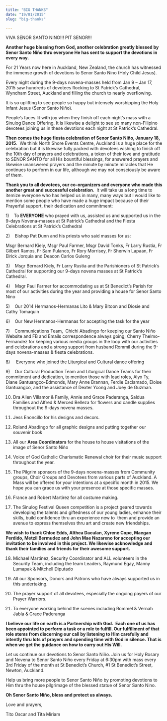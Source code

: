 ```yaml
---
title: "BIG THANKS"
date: "19/01/2015"
slug: "big-thanks"

---
```


VIVA SENOR SANTO NINO!!! PIT SENOR!!!

**Another huge blessing from God, another celebration greatly blessed by Senor Santo Niño thru everyone He has sent to support the devotions in every way.**

For 21 Years now here in Auckland, New Zealand, the church has witnessed the immense growth of devotions to Senor Santo Nino (Holy Child Jesus).

Every night during the 9-days novena-masses held from Jan 9 – Jan 17, 2015 saw hundreds of devotees flocking to St Patrick’s Cathedral, Wyndham Street, Auckland and filling the church to nearly overflowing.

It is so uplifting to see people so happy but intensely worshipping the Holy Infant Jesus (Senor Santo Niño).

People’s faces lit with joy when they finish off each night’s mass with a Sinulog Dance Offering. It is likewise a delight to see so many non-Filipino devotees joining us in these devotions each night at St Patrick’s Cathedral.

**Then comes the huge fiesta celebration of Senor Santo Niño, January 18, 2015**.  We think North Shore Events Centre, Auckland is a huge place for the celebration but it is likewise fully packed with devotees wishing to finish off the 10th day of prayers and celebrations, a token of their love and gratitude to SENOR SANTO for all His bountiful blessings, for answered prayers and likewise unanswered prayers and the minute by minute miracles that He continues to perform in our life, although we may not consciously be aware of them.

**Thank you to all devotees, our co-organizers and everyone who made this another great and successful celebration**.  It will take us a long time to itemize everyone who has helped us in many, many ways but I would like to mention some people who have made a huge impact because of their Prayerful support, their dedication and commitment:

1)    To **EVERYONE** who prayed with us, assisted us and supported us in the 9-days Novena-masses at St Patrick’s Cathedral and the Fiesta Celebrations at St Patrick’s Cathedral

2)    Bishop Pat Dunn and his priests who said masses for us:

Msgr Bernard Kiely, Msgr Paul Farmer, Msgr David Tonks, Fr Larry Rustia, Fr Gilbert Ramos, Fr Sam Pulanco, Fr Rory Morrisey, Fr Sherwin Lapaan, Fr Elrick Jorquia and Deacon Carlos Guleng

3)    Msgr Bernard Kiely, Fr Larry Rustia and the Parishioners of St Patrick’s Cathedral for supporting our 9-days novena masses at St Patrick’s Cathedral.

4)    Msgr Paul Farmer for accommodating us at St Benedict’s Parish for most of our activities during the year and providing a house for Senor Santo Nino

5)    Our 2014 Hermanos-Hermanas Lito & Mary Bitoon and Diosie and Cathy Tomaquin

6)    Our New Hermanos-Hermanas for accepting the task for the year

7)    Communications Team,  Chichi Abadingo for keeping our Santo Niño Website and FB and Emails correspondence always going; Cherry Thelmo-Fernandez for keeping various media groups in the loop with our activities and celebrations and a strong support from husband Rommil during the 9-days novena-masses & fiesta celebrations.

8)     Everyone who joined the Liturgical and Cultural dance offering

9)    Our Cultural Production Team and Liturgical Dance Teams for their commitment and dedication, to mention those with lead roles, Alyx Ty, Diane Gantuangco-Edmonds, Mary Anne Brannan, Ferdie Esclamado, Eloise Gantuangco, and the assistance of Dexter Ycong and Joey de Guzman.

10) Dra Allen Villamor & Family, Annie and Grace Paderanga, Saldua Families and Alfred & Merced Belleza for flowers and candle supplies throughout the 9-days novena masses.

11) Jess Enoncillo for his designs and decors.

12) Roland Abadingo for all graphic designs and putting together our souvenir book

13) All our **Area Coordinators** for the house to house visitations of the image of Senor Santo Niño

14) Voice of God Catholic Charismatic Renewal choir for their music support throughout the year.

15) The Pilgrim sponsors of the 9-days novena-masses from Community groups, Choir Groups and Devotees from various parts of Auckland. A Mass will be offered for your intentions at a specific month in 2015. We hope you can grace us with your presence at those specific masses.

16) France and Robert Martirez for all costume making.

17) The Sinulog Festival Queen competition is a project geared towards developing the talents and giftedness of our young ladies, enhance their skills, build confidence thru an experience new to  them and provide an avenue to express themselves thru art and create new friendships.

**We wish to thank Chloe Edds, Althea Daculan, Xyrene Cope, Maegan Perdido, Metzil Bermudez and John Mae Nazareno for accepting our invitation to be involved in this project. We likewise acknowledge and thank their families and friends for their awesome support.**

18) Michael Martinez, Security Coordinator and ALL volunteers in the Security Team, including the team Leaders, Raymund Egay, Manny Lumapak & Mitchell Diputado

19) All our Sponsors, Donors and Patrons who have always supported us in this undertaking.

20) The prayer support of all devotees, especially the ongoing payers of our Prayer Warriors.

21) To everyone working behind the scenes including Rommel & Vernah Jabla & Grace Paderanga

**I believe our life on earth is a Partnership with God.  Each one of us has been appointed to perform a task or a role to fulfill. Our fulfillment of that role stems from discerning our call by listening to Him carefully and intently thru lots of prayers and spending time with God in silence. That is when we get the guidance on how to carry out His Will.**

Let us continue our devotions to Senor Santo Niño. Join us for Holy Rosary and Novena to Senor Santo Niño every Friday at 6:30pm with mass every 3rd Friday of the month at St Benedict’s Church, #1 St Benedict’s Street, Newton, Auckland.

Help us bring more people to Senor Santo Niño by promoting devotions to Him thru the house pilgrimage of the blessed statue of Senor Santo Nino.

**Oh Senor Santo Niño, bless and protect us always.**

Love and prayers,

Tito Oscar and Tita Miriam